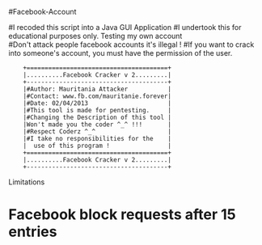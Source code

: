 #Facebook-Account

#I recoded this script into a Java GUI Application
#I undertook this for educational purposes only. Testing my own account  
#Don't attack people facebook accounts it's illegal !
#If you want to crack into someone's account, you must have the permission of the user.

        +=======================================+
        |..........Facebook Cracker v 2.........|
        +---------------------------------------+
        |#Author: Mauritania Attacker           |
        |#Contact: www.fb.com/mauritanie.forever|
        |#Date: 02/04/2013                      |
        |#This tool is made for pentesting.     |
        |#Changing the Description of this tool |
        |Won't made you the coder ^_^ !!!       |
        |#Respect Coderz ^_^                    |
        |#I take no responsibilities for the    |
        |  use of this program !                |
        +=======================================+
        |..........Facebook Cracker v 2.........|
        +---------------------------------------+
        

Limitations 

# Facebook block requests after 15 entries
